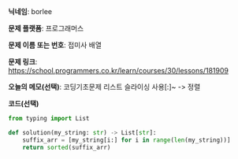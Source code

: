 **닉네임**: borlee

**문제 플랫폼**: 프로그래머스

**문제 이름 또는 번호**: 접미사 배열

**문제 링크**: https://school.programmers.co.kr/learn/courses/30/lessons/181909

**오늘의 메모(선택)**: 
코딩기초문제
리스트 슬라이싱 사용[:]~ -> 정렬

**코드(선택)**

```python
from typing import List

def solution(my_string: str) -> List[str]:
    suffix_arr = [my_string[i:] for i in range(len(my_string))]
    return sorted(suffix_arr)
```
